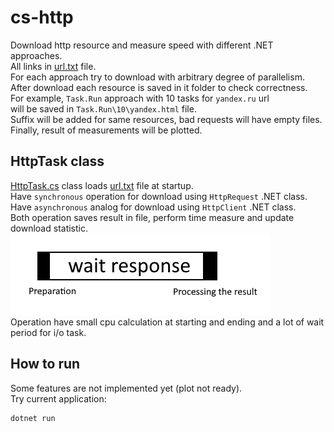 # cs-http
Download http resource and measure speed with different .NET approaches.  
All links in [url.txt](url.txt) file.  
For each approach try to download with arbitrary degree of parallelism.  
After download each resource is saved in it folder to check correctness.  
For example, `Task.Run` approach with 10 tasks for `yandex.ru` url  
will be saved in `Task.Run\10\yandex.html` file.  
Suffix will be added for same resources, bad requests will have empty files.  
Finally, result of measurements will be plotted.

## HttpTask class
[HttpTask.cs](HttpTask.cs) class loads [url.txt](url.txt) file at startup.  
Have `synchronous` operation for download using `HttpRequest` .NET class.  
Have `asynchronous` analog for download using `HttpClient` .NET class.  
Both operation saves result in file, perform time measure and update download statistic.
![task.png](task.png)  
Operation have small cpu calculation at starting and ending and a lot of wait period for i/o task.

## How to run

Some features are not implemented yet (plot not ready).  
Try current application:  
```
dotnet run
```
